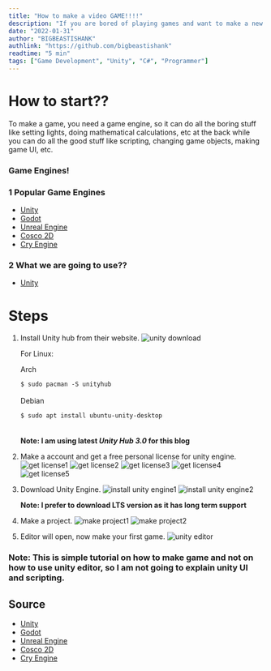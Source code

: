 ```yaml
---
title: "How to make a video GAME!!!!"
description: "If you are bored of playing games and want to make a new one, just see this without asking any questions. LOL 😝"
date: "2022-01-31"
author: "BIGBEASTISHANK"
authlink: "https://github.com/bigbeastishank"
readtime: "5 min"
tags: ["Game Development", "Unity", "C#", "Programmer"]
---
```


# How to start??

To make a game, you need a game engine, so it can do all the boring stuff like setting lights, doing mathematical calculations, etc at the back while you can do all the good stuff like scripting, changing game objects, making game UI, etc.

### Game Engines!

### 1 Popular Game Engines

- [Unity](https://unity.com/download)
- [Godot](https://godotengine.org/)
- [Unreal Engine](https://www.unrealengine.com/)
- [Cosco 2D](http://www.cocos2d.org/)
- [Cry Engine](https://www.cryengine.com/)

### 2 What we are going to use??

- [Unity](https://unity.com/download)

# Steps

1. Install Unity hub from their website.
   ![unity download](/img/blog/make-a-game/unity-download.webp)

   For Linux:

   Arch

   `$ sudo pacman -S unityhub`
   \
   \
   Debian

   `$ sudo apt install ubuntu-unity-desktop `
   \
   \
   \
   **Note: I am using latest _Unity Hub 3.0_ for this blog**

2. Make a account and get a free personal license for unity engine.
   ![get license1](/img/blog/make-a-game/get-license-1.webp)
   ![get license2](/img/blog/make-a-game/get-license-2.webp)
   ![get license3](/img/blog/make-a-game/get-license-3.webp)
   ![get license4](/img/blog/make-a-game/get-license-4.webp)
   ![get license5](/img/blog/make-a-game/get-license-5.webp)

3. Download Unity Engine.
   ![install unity engine1](/img/blog/make-a-game/install-unity-engine-1.webp)
   ![install unity engine2](/img/blog/make-a-game/install-unity-engine-2.webp)

   **Note: I prefer to download LTS version as it has long term support**

4. Make a project.
   ![make project1](/img/blog/make-a-game/make-project-1.webp)
   ![make project2](/img/blog/make-a-game/make-project-2.webp)

5. Editor will open, now make your first game.
   ![unity editor](/img/blog/make-a-game/unity-editor.webp)

### Note: This is simple tutorial on how to make game and not on how to use unity editor, so I am not going to explain unity UI and scripting.

## Source

- [Unity](https://unity.com/download)
- [Godot](https://godotengine.org/)
- [Unreal Engine](https://www.unrealengine.com/)
- [Cosco 2D](http://www.cocos2d.org/)
- [Cry Engine](https://www.cryengine.com/)
